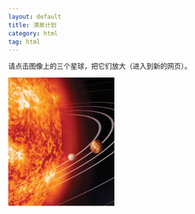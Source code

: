 ```yaml
---
layout: default 
title: 清泉计划 
category: html
tag: html 
---
```


<p>请点击图像上的三个星球，把它们放大（进入到新的网页）。</p>

<img
src="/planets.jpg"
border="0" usemap="#planetmap"
alt="Planets" />

<map name="planetmap" id="planetmap">

<area
shape="circle"
coords="180,139,14"
href ="/venus.html"
target ="_blank"
alt="Venus" />

<area
shape="circle"
coords="129,161,10"
href ="/mercur.html"
target ="_blank"
alt="Mercury" />

<area
shape="rect"
coords="0,0,110,260"
href ="/sun.html"
target ="_blank"
alt="Sun" />

</map>
